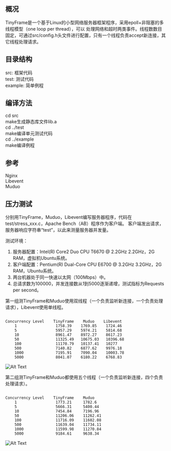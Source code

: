 ## 概况
TinyFrame是一个基于Linux的小型网络服务器框架程序，采用epoll+非阻塞的多线程模型（one loop per thread），可以
处理网络和超时两类事件。线程数数目固定，可通过src/config.h头文件进行配置，只有一个线程负责accept新连接，其它线程处理请求。  

## 目录结构
src: 框架代码  
test: 测试代码  
example: 简单例程  

## 编译方法
cd src  
make生成静态库文件lib.a  
cd ../test  
make编译单元测试代码  
cd ../example  
make编译例程   

## 参考
Nginx  
Libevent  
Muduo  

## 压力测试
分别用TinyFrame，Muduo，Libevent编写服务器程序，代码在test/stress_xxx.c，Apache Bench（AB）程序作为客户端。
客户端发出请求，服务器响应字符串“test”，以此来测量服务器并发量。  

测试环境：  
1. 服务器配置：Intel(R) Core2 Duo CPU T6670 @ 2.2GHz 2.2GHz，2G RAM，虚拟机Ubuntu系统。  
2. 客户端配置：Pentium(R) Dual-Core CPU E6700 @ 3.2GHz 3.2GHz，2G RAM，Ubuntu系统。  
3. 两台机器处于同一快速以太网（100Mbps）中。  
4. 总请求数为100000，并发连接数从1到5000逐渐递增，测试指标为Requests per second。  

第一组测TinyFrame和Muduo使用双线程（一个负责监听新连接，一个负责处理请求），Libevent使用单线程。    
<pre><code>
Concurrency Level    TinyFrame    Muduo    Libevent  
    1                 1758.39	 1769.85    1724.46  
    5                 5957.29	 5974.21	5814.68  
    10                8961.47	 8972.27	8617.23  
    50                11325.49	 10675.03	10396.68  
    100               11170.79	 10137.41	10277  
    500               7140.82	 6877.62	9976.18  
    1000              7195.91	 7090.04	10003.78  
    5000              8041.07	 6180.22	6768.83  
</code></pre>
![Alt Text](https://github.com/oyld/tinyframe/raw/master/test/report/1.png)  


第二组测TinyFrame和Muduo都使用五个线程（一个负责监听新连接，四个负责处理请求）。  
<pre><code>
Concurrency Level    TinyFrame    Muduo    
    1                 1773.21	  1782.6  
    5                 5666.31	  5400.44  
    10                7454.84	  7196.96  
    50                11206.06	  11262.41  
    100               11716.09	  11602.08  
    500               11639.04	  11734.11  
    1000              11599.98	  11270.84  
    5000              9184.61	  9638.34  
</code></pre>
![Alt Text](https://github.com/oyld/tinyframe/raw/master/test/report/2.png)  


